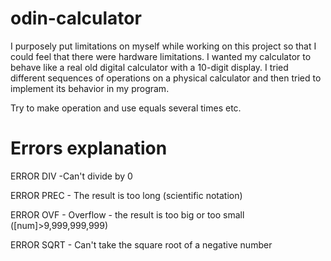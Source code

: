 # odin-calculator
I purposely put limitations on myself while working on this project so that I could feel that there were hardware limitations. I wanted my calculator to behave like a real old digital calculator with a 10-digit display. I tried different sequences of operations on a physical calculator and then tried to implement its behavior in my program.

Try to make operation and use equals several times etc.

# Errors explanation
ERROR DIV -Can't divide by 0

ERROR PREC - The result is too long (scientific notation)

ERROR OVF - Overflow - the result is too big or too small ([num]>9,999,999,999)

ERROR SQRT - Can't take the square root of a negative number
